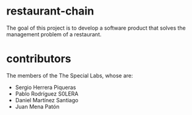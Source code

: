 # restaurant-chain
The goal of this project is to develop a software product that solves the management problem of a restaurant.

# contributors
The members of the The Special Labs, whose are:
- Sergio Herrera Piqueras
- Pablo Rodríguez S0LERA
- Daniel Martínez Santiago
- Juan Mena Patón

